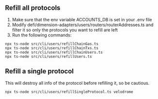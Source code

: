 ## Refill all protocols
1. Make sure that the env variable ACCOUNTS_DB is set in your .env file
2. Modify defi/dimension-adapters/users/routers/routerAddresses.ts and filter it so only the protocols you want to refill are left
3. Run the following commands:

```
npx ts-node src/cli/users/refillChainGas.ts
npx ts-node src/cli/users/refillChainTxs.ts
npx ts-node src/cli/users/refillChainUsers.ts
npx ts-node src/cli/users/refillUsers.ts
```

## Refill a single protocol
This will destroy all info of the protocol before refilling it, so be cautious.

```
npx ts-node src/cli/users/refillSingleProtocol.ts velodrome
```